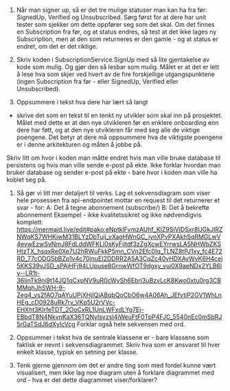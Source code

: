 
1. Når man signer up, så er det tre mulige statuser man kan ha fra før: SignedUp, Verified og Unsubscribed. Sørg først
   for at dere har unit tester som sjekker om dette oppfører seg som det skal. Om det finnes en Subscription fra før, 
   og at status endres, så test at det ikke lages ny Subscription, men at den som returneres er den gamle - og at status
   er endret, om det er det riktige. 

1. Skriv koden i SubscriptionService.SignUp med så lite gjentakelse av kode som mulig. Og gjør den så lesbar som mulig. 
   Målet er at det er lett å lese hva som skjer ved hvert av de fire forskjellige utgangspunktene (ingen Subscription
   fra før - eller SignedUp, Verified eller Unsubscribed).

1. Oppsummere i tekst hva dere har lært så langt 
+ skrive det som en tekst til en tenkt ny utvikler som skal inn på prosjektet. 
Målet med dette er at den nye utvikleren før en enklere onboarding enn dere har føtt, 
og at den nye utvikleren får med seg alle de viktige poengene. Det betyr at dere må 
oppsummere hva de viktigste poengene er i denne arkitekturen og måten å jobbe på. 

Skriv litt om hvor i koden man måtte endret hvis man ville bruke database til persistens og hvis man ville sende e-post 
på ekte. Ikke forklar hvordan man bruker database og sender e-post på ekte - bare hvor i koden man ville ha koblet seg på.

1. Så gør vi litt mer detaljert til verks. Lag et sekvensdiagram som viser hele 
prosessen fra api-endpointet mottar en request til det returnerer et svar - for:
	A: Det å tegne abonnement (subscribe/)
	B: Det å bekrefte abonnement
	Eksempel - ikke kvalitetssikret og ikke nødvendigvis komplett: 
	https://mermaid.live/edit#pako:eNptklFvmzAUhf_KlZ9SiVIDSxr8UGkJlRZNWqKS7WHKiwM31BLYzDbTuij_vXagHWnGC_jynXPvPXAkhSqRMGLwV4eywEzwSvNmJ8FdLddWFKLl0sKyFijtdf3zZgXcwEYrrwsLA5NHWbZKSHtzTX_hsqxRe0Xe7U2hRWuFkkP5mn_CVn2Efc0Iq_TLNZ8tPJ1xy_fc4E72RD_77cODG5bBZp1v4c70jnuEI2DDRR2A5A3CqZc40vHDXAyWvK6H4cej5KKS39vJSD_sPAjHFj94LUpuse8GrnwWfOT9dgxy_vui0X9aeNDx2YLB6lv--LR1t-36IinTk9ni9t14JQ1qCxpNV9uR0cWySh6Ebri3uBzvLcK8Kwo0xtu0rg3CBMMqhJhSWH-9-Zeg4_vs2fAO7qAYuUPjXHjlQiABqbQoCbO6w4A06Ah_JEfvtiP2GV1WhLnHEg_cD0928uRk7rv_VKp5U2rVVc-EHXht3KlrfeTDT_2OoCxRL1UnLWFxdLYg7Ej-EBbdT8N4NkvnKaX36TQNyIsvzsI4iWeuFtF0TpP4FJC_5540nEc0mSbRJ5rGaTSdJ6dXylcVcg
Forklar også hele sekvensen med ord. 

1. Oppsummer i tekst hva de sentrale klassene er - bare klassene som faktisk er nevnt i sekvensdiagrammet. Skriv hva som
er ansvaret til hver enkelt klasse, typisk en setning per klasse. 

1. Tenk gjerne gjennom om det er andre ting som med fordel kunne vært visualisert, men ikke lag noe diagram uten å forklare
diagrammet med ord - hva er det dette diagrammet viser/forklarer?
